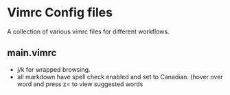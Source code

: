 # Vimrc Config files
A collection of various vimrc files for different workflows.

## main.vimrc
* j/k for wrapped browsing.
* all markdown have spell check enabled and set to Canadian. (hover over word and press z= to view suggested words
